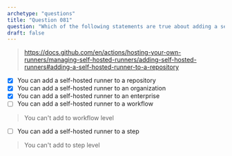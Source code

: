 ```yaml
---
archetype: "questions"
title: "Question 081"
question: "Which of the following statements are true about adding a self-hosted runner in GitHub Actions?"
draft: false
---
```


> https://docs.github.com/en/actions/hosting-your-own-runners/managing-self-hosted-runners/adding-self-hosted-runners#adding-a-self-hosted-runner-to-a-repository
- [x] You can add a self-hosted runner to a repository
- [x] You can add a self-hosted runner to an organization
- [x] You can add a self-hosted runner to an enterprise
- [ ] You can add a self-hosted runner to a workflow
> You can't add to workflow level
- [ ] You can add a self-hosted runner to a step
> You can't add to step level